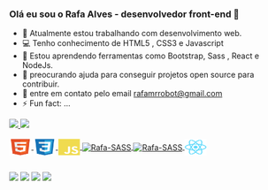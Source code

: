 ### Olá eu sou o Rafa Alves - desenvolvedor front-end 👋

- 🔭 Atualmente estou trabalhando com desenvolvimento web.
- 💻 Tenho conhecimento de HTML5 , CSS3 e Javascript
- 🌱 Estou aprendendo ferramentas como Bootstrap, Sass , React e NodeJs.
- 🤔 preocurando ajuda para conseguir projetos open source para contribuir.
- 💬 entre em contato pelo email rafamrrobot@gmail.com
- ⚡ Fun fact: ...

<div>
  <a href="https://github.com/rafamrrobot">
  <img height="178em" src="https://github-readme-stats.vercel.app/api?username=rafamrrobot&show_icons=true&theme=yeblu&include_all_commits=true&count_private=true"/>
  <img height="178em" src="https://github-readme-stats.vercel.app/api/top-langs/?username=rafamrrobot&layout=compact&langs_count=16&theme=yeblu"/>
</div>
  
<div style="display: inline_block"><br>
  <img align="center" alt="Rafa-HTML" height="30" width="40" src="https://raw.githubusercontent.com/devicons/devicon/master/icons/html5/html5-original.svg">
  <img align="center" alt="Rafa-CSS" height="30" width="40" src="https://raw.githubusercontent.com/devicons/devicon/master/icons/css3/css3-original.svg">
  <img align="center" alt="Rafa-Js" height="30" width="40" src="https://raw.githubusercontent.com/devicons/devicon/master/icons/javascript/javascript-plain.svg">
  <img align="center" alt="Rafa-SASS" height="30" width="40" src="https://cdn.jsdelivr.net/gh/devicons/devicon/icons/sass/sass-original.svg">
  <img align="center" alt="Rafa-SASS" height="30" width="40" src="https://cdn.jsdelivr.net/gh/devicons/devicon/icons/bootstrap/bootstrap-plain-wordmark.svg" />
  <img align="center" alt="Rafa-React" height="30" width="40" src="https://raw.githubusercontent.com/devicons/devicon/master/icons/react/react-original.svg">
</div>
  
##
  
<div>
  <a href="https://www.instagram.com/rafa_mrrobot/" target="_blank"><img src="https://img.shields.io/badge/-Instagram-%23E4405F?style=for-the-badge&logo=instagram&logoColor=white" target="_blank"></a>
 <a href="https://twitter.com/rafa_mr_robot" target="_blank"><img src="https://img.shields.io/badge/Twitter-1DA1F2?style=for-the-badge&logo=twitter&logoColor=white" target="_blank"></a> 
  <a href = "mailto:rafamrrobot@gmail.com"><img src="https://img.shields.io/badge/Gmail-D14836?style=for-the-badge&logo=gmail&logoColor=white" target="_blank"></a>
  <a href="https://www.linkedin.com/in/rafamrrobot/" target="_blank"><img src="https://img.shields.io/badge/-LinkedIn-%230077B5?style=for-the-badge&logo=linkedin&logoColor=white" target="_blank"></a>   
</div>


